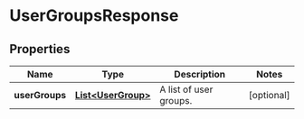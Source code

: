 

# UserGroupsResponse


## Properties

| Name | Type | Description | Notes |
|------------ | ------------- | ------------- | -------------|
|**userGroups** | [**List&lt;UserGroup&gt;**](UserGroup.md) | A list of user groups. |  [optional] |



